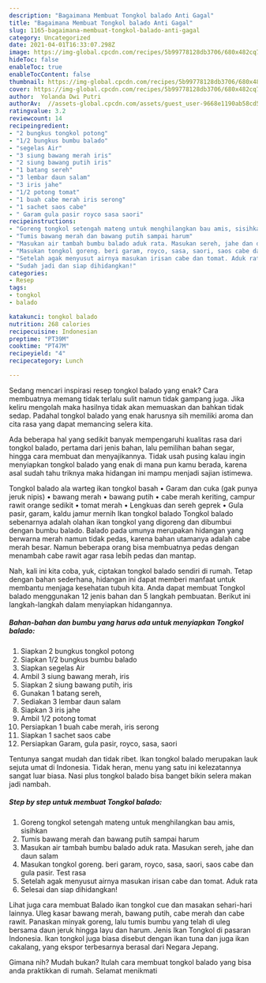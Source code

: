 ```yaml
---
description: "Bagaimana Membuat Tongkol balado Anti Gagal"
title: "Bagaimana Membuat Tongkol balado Anti Gagal"
slug: 1165-bagaimana-membuat-tongkol-balado-anti-gagal
category: Uncategorized
date: 2021-04-01T16:33:07.298Z
image: https://img-global.cpcdn.com/recipes/5b99778128db3706/680x482cq70/tongkol-balado-foto-resep-utama.jpg
hideToc: false
enableToc: true
enableTocContent: false
thumbnail: https://img-global.cpcdn.com/recipes/5b99778128db3706/680x482cq70/tongkol-balado-foto-resep-utama.jpg
cover: https://img-global.cpcdn.com/recipes/5b99778128db3706/680x482cq70/tongkol-balado-foto-resep-utama.jpg
author:  Yolanda Dwi Putri
authorAv:  //assets-global.cpcdn.com/assets/guest_user-9668e1190ab58cd58d666d5934e79c79da2e02f4421a6ed9abc4b163da97d6e7.png
ratingvalue: 3.2
reviewcount: 14
recipeingredient:
- "2 bungkus tongkol potong"
- "1/2 bungkus bumbu balado"
- "segelas Air"
- "3 siung bawang merah iris"
- "2 siung bawang putih iris"
- "1 batang sereh"
- "3 lembar daun salam"
- "3 iris jahe"
- "1/2 potong tomat"
- "1 buah cabe merah iris serong"
- "1 sachet saos cabe"
- " Garam gula pasir royco sasa saori"
recipeinstructions:
- "Goreng tongkol setengah mateng untuk menghilangkan bau amis, sisihkan"
- "Tumis bawang merah dan bawang putih sampai harum"
- "Masukan air tambah bumbu balado aduk rata. Masukan sereh, jahe dan daun salam"
- "Masukan tongkol goreng. beri garam, royco, sasa, saori, saos cabe dan gula pasir. Test rasa"
- "Setelah agak menyusut airnya masukan irisan cabe dan tomat. Aduk rata"
- "Sudah jadi dan siap dihidangkan!"
categories:
- Resep
tags:
- tongkol
- balado

katakunci: tongkol balado 
nutrition: 268 calories
recipecuisine: Indonesian
preptime: "PT39M"
cooktime: "PT47M"
recipeyield: "4"
recipecategory: Lunch

---
```



Sedang mencari inspirasi resep tongkol balado yang enak? Cara membuatnya memang tidak terlalu sulit namun tidak gampang juga. Jika keliru mengolah maka hasilnya tidak akan memuaskan dan bahkan tidak sedap. Padahal tongkol balado yang enak harusnya sih memiliki aroma dan cita rasa yang dapat memancing selera kita.


Ada beberapa hal yang sedikit banyak mempengaruhi kualitas rasa dari tongkol balado, pertama dari jenis bahan, lalu pemilihan bahan segar, hingga cara membuat dan menyajikannya. Tidak usah pusing kalau ingin menyiapkan tongkol balado yang enak di mana pun kamu berada, karena asal sudah tahu triknya maka hidangan ini mampu menjadi sajian istimewa.

Tongkol balado ala warteg ikan tongkol basah • Garam dan cuka (gak punya jeruk nipis) • bawang merah • bawang putih • cabe merah keriting, campur rawit orange sedikit • tomat merah • Lengkuas dan sereh geprek • Gula pasir, garam, kaldu jamur mernih Ikan tongkol balado Tongkol balado sebenarnya adalah olahan ikan tongkol yang digoreng dan dibumbui dengan bumbu balado. Balado pada umunya merupakan hidangan yang berwarna merah namun tidak pedas, karena bahan utamanya adalah cabe merah besar. Namun beberapa orang bisa membuatnya pedas dengan menambah cabe rawit agar rasa lebih pedas dan mantap.


Nah, kali ini kita coba, yuk, ciptakan tongkol balado sendiri di rumah. Tetap dengan bahan sederhana, hidangan ini dapat memberi manfaat untuk membantu menjaga kesehatan tubuh kita. Anda dapat membuat Tongkol balado menggunakan 12 jenis bahan dan 5 langkah pembuatan. Berikut ini langkah-langkah dalam menyiapkan hidangannya.

<!--inarticleads1-->

##### Bahan-bahan dan bumbu yang harus ada untuk menyiapkan Tongkol balado:

1. Siapkan 2 bungkus tongkol potong
1. Siapkan 1/2 bungkus bumbu balado
1. Siapkan segelas Air
1. Ambil 3 siung bawang merah, iris
1. Siapkan 2 siung bawang putih, iris
1. Gunakan 1 batang sereh,
1. Sediakan 3 lembar daun salam
1. Siapkan 3 iris jahe
1. Ambil 1/2 potong tomat
1. Persiapkan 1 buah cabe merah, iris serong
1. Siapkan 1 sachet saos cabe
1. Persiapkan  Garam, gula pasir, royco, sasa, saori


Tentunya sangat mudah dan tidak ribet. Ikan tongkol balado merupakan lauk sejuta umat di Indonesia. Tidak heran, menu yang satu ini kelezatannya sangat luar biasa. Nasi plus tongkol balado bisa banget bikin selera makan jadi nambah. 

<!--inarticleads2-->

##### Step by step untuk membuat Tongkol balado:

1. Goreng tongkol setengah mateng untuk menghilangkan bau amis, sisihkan
1. Tumis bawang merah dan bawang putih sampai harum
1. Masukan air tambah bumbu balado aduk rata. Masukan sereh, jahe dan daun salam
1. Masukan tongkol goreng. beri garam, royco, sasa, saori, saos cabe dan gula pasir. Test rasa
1. Setelah agak menyusut airnya masukan irisan cabe dan tomat. Aduk rata
1. Selesai dan siap dihidangkan!

Lihat juga cara membuat Balado ikan tongkol cue dan masakan sehari-hari lainnya. Uleg kasar bawang merah, bawang putih, cabe merah dan cabe rawit. Panaskan minyak goreng, lalu tumis bumbu yang telah di uleg bersama daun jeruk hingga layu dan harum. Jenis Ikan Tongkol di pasaran Indonesia. Ikan tongkol juga biasa disebut dengan ikan tuna dan juga ikan cakalang, yang ekspor terbesarnya berasal dari Negara Jepang. 

Gimana nih? Mudah bukan? Itulah cara membuat tongkol balado yang bisa anda praktikkan di rumah. Selamat menikmati
